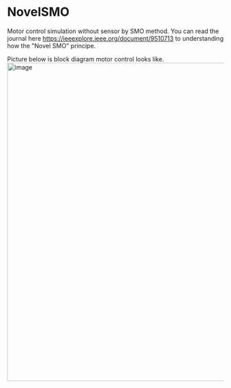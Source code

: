 # NovelSMO

Motor control simulation without sensor by SMO method.
You can read the journal here https://ieeexplore.ieee.org/document/9510713 to understanding how the "Novel SMO" principe.

Picture below is block diagram motor control looks like.
<img width="739" alt="image" src="https://user-images.githubusercontent.com/74519289/173729908-c46cd4f4-44b2-4c6f-936c-f5637a54485c.png">
